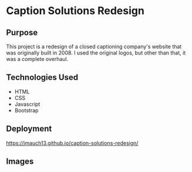 # Caption Solutions Redesign

## Purpose
This project is a redesign of a closed captioning company's website that was originally built in 2008.
I used the original logos, but other than that, it was a complete overhaul.

## Technologies Used
- HTML
- CSS
- Javascript
- Bootstrap

## Deployment
https://jmauch13.github.io/caption-solutions-redesign/

## Images
